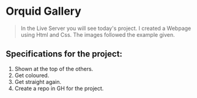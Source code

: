 # Orquid Gallery

> In the Live Server you will see today's project.
> I created a Webpage using Html and Css.
> The images followed the example given.

## Specifications for the project:

1. Shown at the top of the others.
2. Get coloured.
3. Get straight again.
4. Create a repo in GH for the project.